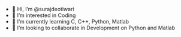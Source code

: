 - 👋 Hi, I’m @surajdeotiwari
- 👀 I’m interested in Coding
- 🌱 I’m currently learning C, C++, Python, Matlab
- 💞️ I’m looking to collaborate in Development on Python and Matlab

<!---
surajdeotiwari/surajdeotiwari is a ✨ special ✨ repository because its `README.md` (this file) appears on your GitHub profile.
You can click the Preview link to take a look at your changes.
--->
